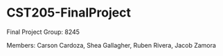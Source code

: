 # CST205-FinalProject
Final Project Group: 8245 

Members: Carson Cardoza, Shea Gallagher, Ruben Rivera, Jacob Zamora
